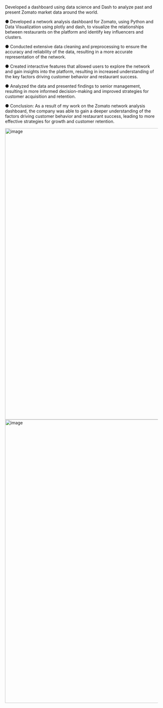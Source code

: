Developed a dashboard using data science and Dash to analyze past and present Zomato market data
around the world.

● Developed a network analysis dashboard for Zomato, using Python and Data Visualization using
plotly and dash, to visualize the relationships between restaurants on the platform and identify
key influencers and clusters.

● Conducted extensive data cleaning and preprocessing to ensure the accuracy and reliability of
the data, resulting in a more accurate representation of the network.

● Created interactive features that allowed users to explore the network and gain insights into the
platform, resulting in increased understanding of the key factors driving customer behavior and
restaurant success.

● Analyzed the data and presented findings to senior management, resulting in more informed
decision-making and improved strategies for customer acquisition and retention.

● Conclusion: As a result of my work on the Zomato network analysis dashboard, the company was
able to gain a deeper understanding of the factors driving customer behavior and restaurant
success, leading to more effective strategies for growth and customer retention.

<img width="958" alt="image" src="https://github.com/shivanisriup/Zomato-Network-Analysis/assets/47216897/fbdd0294-4aa0-48bb-b6c3-ef5a059ae10d">


<img width="932" alt="image" src="https://github.com/shivanisriup/Zomato-Network-Analysis/assets/47216897/22286460-53bc-4563-bce2-5c4b13ec044f">


